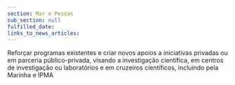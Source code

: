 ```yaml
---
section: Mar e Pescas
sub_section: null
fulfilled_date:
links_to_news_articles:
---
```


Reforçar programas existentes e criar novos apoios a iniciativas privadas ou em parceria público-privada, visando a investigação científica, em centros de investigação ou laboratórios e em cruzeiros científicos, incluindo pela Marinha e IPMA
